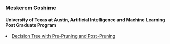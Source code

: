 ### Meskerem Goshime 
#### University of Texas at Austin, Artificial Intelligence and Machine Learning Post Graduate Program


<li><a href="https://github.com/meskeremg/UT-Austin-AIML-Post-Graduate-Program/blob/main/AIML_Decision_Tree_Pre_Pruning_and_Post_Pruning_Meskerem_Goshime.ipynb">Decision Tree with Pre-Pruning and Post-Pruning</a></li>

